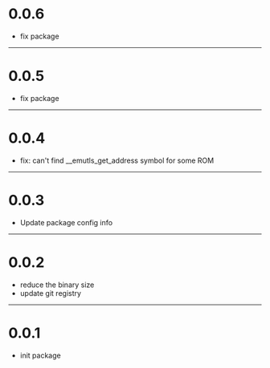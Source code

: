 # 0.0.6
- fix package 

---
# 0.0.5
- fix package

--- 
# 0.0.4
- fix: can't find __emutls_get_address symbol for some ROM

---
# 0.0.3
- Update package config info

--- 
# 0.0.2
- reduce the binary size
- update git registry

--- 
# 0.0.1
- init package
